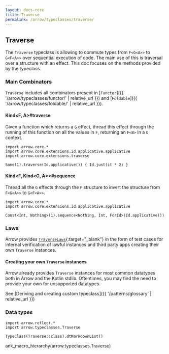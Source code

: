 ```yaml
---
layout: docs-core
title: Traverse
permalink: /arrow/typeclasses/traverse/
---
```


## Traverse




The `Traverse` typeclass is allowing to commute types from `F<G<A>>` to `G<F<A>>` over sequential execution of code.
The main use of this is traversal over a structure with an effect.
This doc focuses on the methods provided by the typeclass.

### Main Combinators

`Traverse` includes all combinators present in [`Functor`]({{ '/arrow/typeclasses/functor/' | relative_url }})
and [`Foldable`]({{ '/arrow/typeclasses/foldable/' | relative_url }}).

#### Kind<F, A>#traverse

Given a function which returns a `G` effect, thread this effect through the running of this function on all the values
in `F`, returning an `F<B>` in a `G` context.

```kotlin:ank
import arrow.core.*
import arrow.core.extensions.id.applicative.applicative
import arrow.core.extensions.traverse

Some(1).traverse(Id.applicative()) { Id.just(it * 2) }
```

#### Kind<F, Kind<G, A>>#sequence

Thread all the `G` effects through the `F` structure to invert the structure from `F<G<A>>` to `G<F<A>>`.

```kotlin:ank
import arrow.core.*
import arrow.core.extensions.id.applicative.applicative

Const<Int, Nothing>(1).sequence<Nothing, Int, ForId>(Id.applicative())
```

### Laws

Arrow provides [`TraverseLaws`][travers_laws_source]{:target="_blank"} in the form of test cases for internal verification of lawful instances and third party apps creating their own `Traverse` instances.

#### Creating your own `Traverse` instances

Arrow already provides `Traverse` instances for most common datatypes both in Arrow and the Kotlin stdlib.
Oftentimes, you may find the need to provide your own for unsupported datatypes.

See [Deriving and creating custom typeclass]({{ '/patterns/glossary' | relative_url }})

### Data types

```kotlin:ank:replace
import arrow.reflect.*
import arrow.typeclasses.Traverse

TypeClass(Traverse::class).dtMarkdownList()
```

ank_macro_hierarchy(arrow.typeclasses.Traverse)

[travers_laws_source]: https://github.com/arrow-kt/arrow-core/blob/master/arrow-core-test/src/main/kotlin/arrow/core/test/laws/TraverseLaws.kt